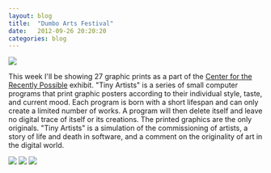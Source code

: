 ```yaml
---
layout: blog
title:  "Dumbo Arts Festival"
date:   2012-09-26 20:20:20
categories: blog
---
```


<img src="{% asset_path blog/show2.jpg %}" />

This week I'll be showing 27 graphic prints as a part of the <a href="http://itp.nyu.edu/residentsshow/">Center for the Recently Possible</a> exhibit. "Tiny Artists" is a series of small computer programs that print graphic posters according to their individual style, taste, and current mood. Each program is born with a short lifespan and can only create a limited number of works. A program will then delete itself and leave no digital trace of itself or its creations. The printed graphics are the only originals. "Tiny Artists" is a simulation of the commissioning of artists, a story of life and death in software, and a comment on the originality of art in the digital world.

<img src="{% asset_path blog/show1.jpg %}" />

<img src="{% asset_path blog/show3.jpg %}" />

<img src="{% asset_path blog/show4.jpg %}" />